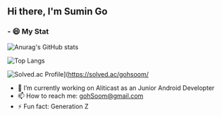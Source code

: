 ## Hi there, I'm Sumin Go

### - 😄 My Stat
![Anurag's GitHub stats](https://github-readme-stats.vercel.app/api?username=L91519&theme=dark&show_icons=true)

![Top Langs](https://github-readme-stats.vercel.app/api/top-langs/?username=L91519)

![Solved.ac Profile](http://mazassumnida.wtf/api/v2/generate_badge?boj=gohsoom)](https://solved.ac/gohsoom/

<!--
<a href="https://opgc.me/#/users/L91519" target="_blank"><img src="https://api.opgc.me/githubs/users/L91519/tag/?theme=basic" /></a>
-->	

- 🔭 I’m currently working on Aliticast as an Junior Android Developter
- 📫 How to reach me: gohSoom@gmail.com
- ⚡ Fun fact: Generation Z
